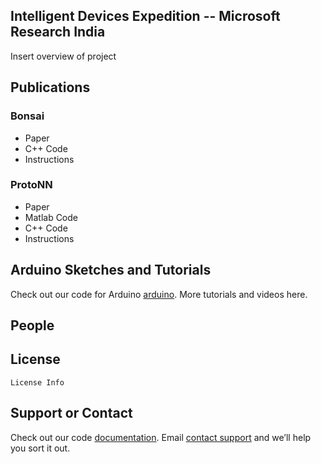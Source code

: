## Intelligent Devices Expedition -- Microsoft Research India

Insert overview of project

## Publications


### Bonsai
- Paper
- C++ Code
- Instructions

### ProtoNN
- Paper
- Matlab Code
- C++ Code
- Instructions

## Arduino Sketches and Tutorials

Check out our code for Arduino [arduino](http://?).
More tutorials and videos here.

## People


## License

```mardown
License Info
```

## Support or Contact

Check out our code [documentation](http://doxy-output?).
Email [contact support](mailto:harshasi@microsoft.com) and we’ll help you sort it out.
